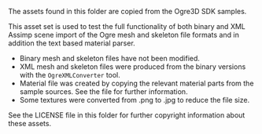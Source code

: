 The assets found in this folder are copied from the Ogre3D SDK samples.

This asset set is used to test the full functionality of both binary and XML Assimp scene import of the Ogre mesh and skeleton file formats and in addition the text based material parser.

* Binary mesh and skeleton files have not been modified.
* XML mesh and skeleton files were produced from the binary versions with the `OgreXMLConverter` tool.
* Material file was created by copying the relevant material parts from the sample sources. See the file for further information.
* Some textures were converted from .png to .jpg to reduce the file size.

See the LICENSE file in this folder for further copyright information about these assets.
